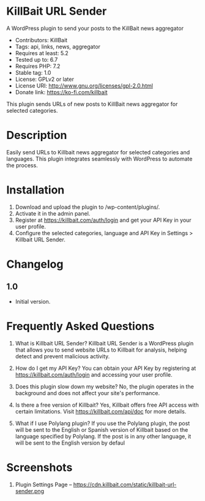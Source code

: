 #  KillBait URL Sender

A WordPress plugin to send your posts to the KillBait news aggregator

- Contributors: KillBait  
- Tags: api, links, news, aggregator  
- Requires at least: 5.2
- Tested up to: 6.7
- Requires PHP: 7.2
- Stable tag: 1.0
- License: GPLv2 or later
- License URI: http://www.gnu.org/licenses/gpl-2.0.html
- Donate link: https://ko-fi.com/killbait

This plugin sends URLs of new posts to KillBait news aggregator for selected categories.

# Description
Easily send URLs to Killbait news aggregator for selected categories and languages. 
This plugin integrates seamlessly with WordPress to automate the process.

# Installation 
1. Download and upload the plugin to /wp-content/plugins/.
2. Activate it in the admin panel.
3. Register at https://killbait.com/auth/login and get your API Key in your user profile.
4. Configure the selected categories, language and API Key in Settings > Killbait URL Sender.

# Changelog  
## 1.0 
* Initial version.  

#  Frequently Asked Questions
1. What is Killbait URL Sender?
Killbait URL Sender is a WordPress plugin that allows you to send website URLs to Killbait for analysis, helping detect and prevent malicious activity.

2. How do I get my API Key?
You can obtain your API Key by registering at https://killbait.com/auth/login and accessing your user profile.

3. Does this plugin slow down my website?
No, the plugin operates in the background and does not affect your site's performance.

4. Is there a free version of Killbait?
Yes, Killbait offers free API access with certain limitations. Visit https://killbait.com/api/doc for more details.

5. What if I use Polylang plugin?
If you use the Polylang plugin, the post will be sent to the English or Spanish version of Killbait based on the language specified by Polylang. If the post is in any other language, it will be sent to the English version by defaul
 

# Screenshots
1. Plugin Settings Page – https://cdn.killbait.com/static/killbait-url-sender.png
